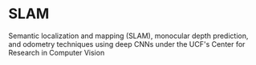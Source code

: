 # SLAM
Semantic localization and mapping (SLAM), monocular depth prediction, and odometry techniques using deep CNNs under the UCF's Center for Research in Computer Vision
